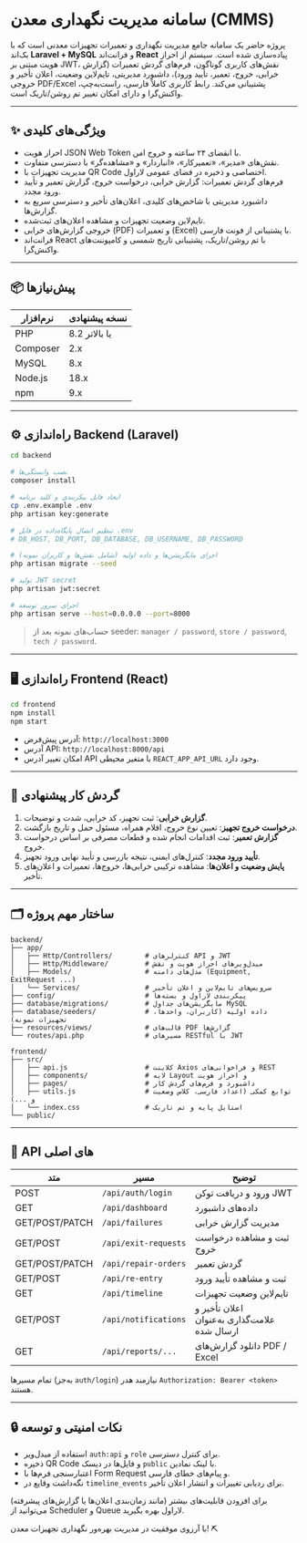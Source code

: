 # سامانه مدیریت نگهداری معدن (CMMS)

پروژه حاضر یک سامانه جامع مدیریت نگهداری و تعمیرات تجهیزات معدنی است که با بک‌اند **Laravel + MySQL** و فرانت‌اند **React** پیاده‌سازی شده است. سیستم از احراز هویت مبتنی بر JWT، نقش‌های کاربری گوناگون، فرم‌های گردش تعمیرات (گزارش خرابی، خروج، تعمیر، تأیید ورود)، داشبورد مدیریتی، تایم‌لاین وضعیت، اعلان تأخیر و خروجی PDF/Excel پشتیبانی می‌کند. رابط کاربری کاملاً فارسی، راست‌به‌چپ، واکنش‌گرا و دارای امکان تغییر تم روشن/تاریک است.

---

## ✨ ویژگی‌های کلیدی

- احراز هویت JSON Web Token با انقضای ۲۴ ساعته و خروج امن.
- نقش‌های «مدیر»، «تعمیرکار»، «انباردار» و «مشاهده‌گر» با دسترسی متفاوت.
- مدیریت تجهیزات با QR Code اختصاصی و ذخیره در فضای عمومی لاراول.
- فرم‌های گردش تعمیرات: گزارش خرابی، درخواست خروج، گزارش تعمیر و تأیید ورود مجدد.
- داشبورد مدیریتی با شاخص‌های کلیدی، اعلان‌های تأخیر و دسترسی سریع به گزارش‌ها.
- تایم‌لاین وضعیت تجهیزات و مشاهده اعلان‌های ثبت‌شده.
- خروجی گزارش‌های خرابی (PDF) و تعمیرات (Excel) با پشتیبانی از فونت فارسی.
- فرانت‌اند React با تم روشن/تاریک، پشتیبانی تاریخ شمسی و کامپوننت‌های واکنش‌گرا.

---

## 📦 پیش‌نیازها

| نرم‌افزار | نسخه پیشنهادی |
|-----------|---------------|
| PHP | 8.2 یا بالاتر |
| Composer | 2.x |
| MySQL | 8.x |
| Node.js | 18.x |
| npm | 9.x |

---

## ⚙️ راه‌اندازی Backend (Laravel)

```bash
cd backend

# نصب وابستگی‌ها
composer install

# ایجاد فایل پیکربندی و کلید برنامه
cp .env.example .env
php artisan key:generate

# تنظیم اتصال پایگاه‌داده در فایل .env
# DB_HOST, DB_PORT, DB_DATABASE, DB_USERNAME, DB_PASSWORD

# اجرای مایگریشن‌ها و داده اولیه (شامل نقش‌ها و کاربران نمونه)
php artisan migrate --seed

# تولید JWT secret
php artisan jwt:secret

# اجرای سرور توسعه
php artisan serve --host=0.0.0.0 --port=8000
```

> حساب‌های نمونه بعد از seeder: `manager / password`, `store / password`, `tech / password`.

---

## 🖥️ راه‌اندازی Frontend (React)

```bash
cd frontend
npm install
npm start
```

- آدرس پیش‌فرض: `http://localhost:3000`
- آدرس API: `http://localhost:8000/api`
- امکان تغییر آدرس API با متغیر محیطی `REACT_APP_API_URL` وجود دارد.

---

## 🧭 گردش کار پیشنهادی

1. **گزارش خرابی**: ثبت تجهیز، کد خرابی، شدت و توضیحات.
2. **درخواست خروج تجهیز**: تعیین نوع خروج، اقلام همراه، مسئول حمل و تاریخ بازگشت.
3. **گزارش تعمیر**: ثبت اقدامات انجام شده و قطعات مصرفی بر اساس درخواست خروج.
4. **تأیید ورود مجدد**: کنترل‌های ایمنی، نتیجه بازرسی و تأیید نهایی ورود تجهیز.
5. **پایش وضعیت و اعلان‌ها**: مشاهده ترکیبی خرابی‌ها، خروج‌ها، تعمیرات و اعلان‌های تأخیر.

---

## 🗂️ ساختار مهم پروژه

```
backend/
├── app/
│   ├── Http/Controllers/        # کنترلرهای API و JWT
│   ├── Http/Middleware/         # میدل‌ویرهای احراز هویت و نقش
│   ├── Models/                  # مدل‌های دامنه (Equipment, ExitRequest ...)
│   └── Services/                # سرویس‌های تایم‌لاین و اعلان تأخیر
├── config/                      # پیکربندی لاراول و بسته‌ها
├── database/migrations/         # مایگریشن‌های جداول MySQL
├── database/seeders/            # داده اولیه (کاربران، واحدها، تجهیزات نمونه)
├── resources/views/             # قالب‌های PDF گزارش‌ها
└── routes/api.php               # مسیرهای RESTful با JWT

frontend/
├── src/
│   ├── api.js                   # کلاینت Axios و فراخوانی‌های REST
│   ├── components/              # لایه Layout و احراز هویت
│   ├── pages/                   # داشبورد و فرم‌های گردش کار
│   ├── utils.js                 # توابع کمکی (اعداد فارسی، کلاس وضعیت و ...)
│   └── index.css                # استایل پایه و تم تاریک
└── public/
```

---

## 📑 API های اصلی

| متد | مسیر | توضیح |
|-----|------|-------|
| POST | `/api/auth/login` | ورود و دریافت توکن JWT |
| GET  | `/api/dashboard` | داده‌های داشبورد |
| GET/POST/PATCH | `/api/failures` | مدیریت گزارش خرابی |
| GET/POST | `/api/exit-requests` | ثبت و مشاهده درخواست خروج |
| GET/POST/PATCH | `/api/repair-orders` | گردش تعمیر |
| GET/POST | `/api/re-entry` | ثبت و مشاهده تأیید ورود |
| GET | `/api/timeline` | تایم‌لاین وضعیت تجهیزات |
| GET/POST | `/api/notifications` | اعلان تأخیر و علامت‌گذاری به‌عنوان ارسال شده |
| GET | `/api/reports/...` | دانلود گزارش‌های PDF / Excel |

تمام مسیرها (به‌جز `auth/login`) نیازمند هدر `Authorization: Bearer <token>` هستند.

---

## 🔒 نکات امنیتی و توسعه

- استفاده از میدل‌ویر `auth:api` و `role` برای کنترل دسترسی.
- ذخیره QR Code و فایل‌ها در دیسک `public` با لینک نمادین.
- اعتبارسنجی فرم‌ها با Form Request و پیام‌های خطای فارسی.
- نگه‌داشت وقایع در `timeline_events` برای ردیابی تغییرات و انتشار اعلان تأخیر.

برای افزودن قابلیت‌های بیشتر (مانند زمان‌بندی اعلان‌ها یا گزارش‌های پیشرفته) می‌توانید از Scheduler و Queue لاراول بهره بگیرید.

با آرزوی موفقیت در مدیریت بهره‌ور نگهداری تجهیزات معدن! ⛏️

